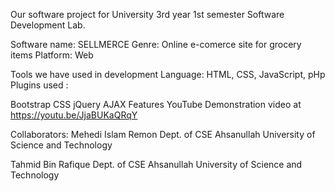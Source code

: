 

Our software project for University 3rd year 1st semester Software Development Lab.

Software name: SELLMERCE
Genre: Online e-comerce site for grocery items
Platform: Web

Tools we have used in development
Language: HTML, CSS, JavaScript, pHp
Plugins used :

Bootstrap CSS
jQuery
AJAX
Features
YouTube
Demonstration video at
https://youtu.be/JjaBUKaQRqY

Collaborators: 
Mehedi Islam Remon
Dept. of CSE
Ahsanullah University of Science and Technology

Tahmid Bin Rafique
Dept. of CSE
Ahsanullah University of Science and Technology